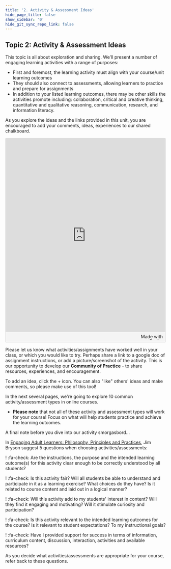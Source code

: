 ```yaml
---
title: '2. Activity & Assessment Ideas'
hide_page_title: false
show_sidebar: '0'
hide_git_sync_repo_link: false
---
```



## Topic 2: Activity & Assessment Ideas

This topic is all about exploration and sharing.  We'll present a number of engaging learning activities with a range of purposes:
- First and foremost, the learning activity must align with your course/unit learning outcomes
- They should also connect to assessments, allowing learners to practice and prepare for assignments
- In addition to your listed learning outcomes, there may be other skills the activities promote including: collaboration, critical and creative thinking, quantitative and qualitative reasoning, communication, research, and information literacy.

As you explore the ideas and the links provided in this unit, you are encouraged to add your comments, ideas, experiences to our shared chalkboard.  

<div class="padlet-embed" style="border:1px solid rgba(0,0,0,0.1);border-radius:2px;box-sizing:border-box;overflow:hidden;position:relative;width:100%;background:#F4F4F4"><p style="padding:0;margin:0"><iframe src="https://padlet.com/embed/mtxqc9gvjy5z0zp5" frameborder="0" allow="camera;microphone;geolocation" style="width:100%;height:608px;display:block;padding:0;margin:0"></iframe></p><div style="padding:8px;text-align:right;margin:0;"><a href="https://padlet.com?ref=embed" style="padding:0;margin:0;border:none;display:block;line-height:1;height:16px" target="_blank"><img src="https://resources.padletcdn.com/assets/made_with_padlet.png" width="86" height="16" style="padding:0;margin:0;background:none;border:none;display:inline;box-shadow:none" alt="Made with Padlet"></a></div></div>


Please let us know what activities/assignments have worked well in your class, or which you would like to try.  Perhaps share a link to a google doc of assignment instructions, or add a picture/screenshot of the activity.  This is our opportunity to develop our **Community of Practice** - to share resources, experiences, and encouragement.

To add an idea, click the + icon. You can also "like" others' ideas and make comments, so please make use of this tool!

In the next several pages, we're going to explore 10 common activity/assessment types in online courses.

  - **Please note** that not all of these activity and assessment types will work for your course!  Focus on what will help students practice and achieve the learning outcomes.

A final note before you dive into our activity smorgasbord...

In [Engaging Adult Learners: Philosophy, Principles and Practices](http://northernc.on.ca/leid/docs/engagingadultlearners.pdf), Jim Bryson suggest 5 questions when choosing activities/assessments:  

! :fa-check: Are the instructions, the purpose and the intended learning outcome(s) for this activity clear enough to be correctly understood by all students?

! :fa-check: Is this activity fair? Will all students be able to understand and participate in it as a learning exercise? What choices do they have? Is it related to course content and laid out in a logical manner?

! :fa-check: Will this activity add to my students' interest in content? Will they find it engaging and motivating? Will it stimulate curiosity and participation?

! :fa-check: Is this activity relevant to the intended learning outcomes for the course? Is it relevant to student expectations? To my instructional goals?

! :fa-check: Have I provided support for success in terms of information, curriculum content, discussion, interaction, activities and available resources?

As you decide what activities/assessments are appropriate for your course, refer back to these questions.
